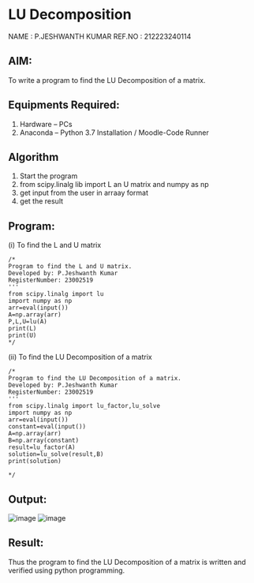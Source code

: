 # LU Decomposition 

NAME : P.JESHWANTH KUMAR
REF.NO : 212223240114

## AIM:
To write a program to find the LU Decomposition of a matrix.

## Equipments Required:
1. Hardware – PCs
2. Anaconda – Python 3.7 Installation / Moodle-Code Runner

## Algorithm
1. Start the program
2. from scipy.linalg lib import L an U matrix  and numpy as np
3. get input from the user in arraay format
4. get the result

## Program:
(i) To find the L and U matrix
```
/*
Program to find the L and U matrix.
Developed by: P.Jeshwanth Kumar
RegisterNumber: 23002519
'''
from scipy.linalg import lu
import numpy as np
arr=eval(input())
A=np.array(arr)
P,L,U=lu(A)
print(L)
print(U)
*/
```
(ii) To find the LU Decomposition of a matrix
```
/*
Program to find the LU Decomposition of a matrix.
Developed by: P.Jeshwanth Kumar
RegisterNumber: 23002519
'''
from scipy.linalg import lu_factor,lu_solve
import numpy as np
arr=eval(input())
constant=eval(input())
A=np.array(arr)
B=np.array(constant)
result=lu_factor(A)
solution=lu_solve(result,B)
print(solution)

*/
```

## Output:
![image](https://github.com/Jeshwanthkumarpayyavula/LU-Decomposition/assets/145742402/c8252e5e-f507-444d-a13e-726c33499afa)
![image](https://github.com/Jeshwanthkumarpayyavula/LU-Decomposition/assets/145742402/51c74428-55b9-4721-9396-a9e0165aa584)



## Result:
Thus the program to find the LU Decomposition of a matrix is written and verified using python programming.

